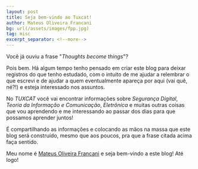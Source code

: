 ```yaml
---
layout: post
title: Seja bem-vindo ao Tuxcat!
author: Mateus Oliveira Francani
bg: url(/assets/images/fpp.jpg)
tag: misc
excerpt_separator: <!--more-->
---
```


Você já ouviu a frase "*Thoughts become things*"? 

Pois bem. Há algum tempo tenho pensado em criar este blog para deixar registros do que tenho estudado, com o intuito de me ajudar a relembrar o que escrevi e de ajudar a quem eventualmente apareça por aqui (vai quê, né?!) e esteja interessado nos assuntos.

No *TUXCAT* você vai encontrar informações sobre *Segurança Digital*, *Teoria da Informação e Comunicação*, *Eletrônica* e muitas outras coisas que vou aprendendo e me interessando ao passar dos dias para que possamos aprender juntos!

<!--more-->

É compartilhando as informações e colocando as mãos na massa que este blog será construído, mesmo que aos poucos, pra que a frase citada acima faça sentido. 

Meu nome é [Mateus Oliveira Francani](https://mfrnwv.github.io/about.html) e seja bem-vindo a este blog! Até logo!
